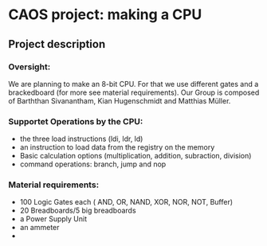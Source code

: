 
# CAOS project: making a CPU
## Project description

### Oversight:
We are planning to make an 8-bit CPU. For that we use different gates and a brackedboard (for more see material requirements). Our Group is composed of  Barththan Sivanantham, Kian Hugenschmidt and Matthias Müller.

### Supportet Operations by the CPU:
* the three load instructions (ldi, ldr, ld)
* an instruction to load data from the registry on the memory
* Basic calculation options (multiplication, addition, subraction, division)
* command operations: branch, jump and nop

### Material requirements:
* 100 Logic Gates each ( AND, OR, NAND, XOR, NOR, NOT, Buffer)
* 20 Breadboards/5 big breadboards
* a Power Supply Unit
* an ammeter
* 
<!--stackedit_data:
eyJoaXN0b3J5IjpbNTQ4MTg2NzE3LDE0NjY5MzQxMjcsMTMwOD
Y1NjEwMCwxMzMxMDEzOTA5LC0xODA0MTc4MjI5LC05MDIxNDUw
MTMsLTIxMzkxMTQ2MjgsMTkxMjU4ODczMyw3MzA5OTgxMTZdfQ
==
-->